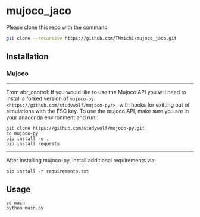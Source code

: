 # mujoco_jaco

Please clone this repo with the command
```bash
git clone --recursive https://github.com/TMmichi/mujoco_jaco.git
```
## Installation
### Mujoco
------
From abr_control:
If you would like to use the Mujoco API you will need to install a
forked version of `mujoco-py <https://github.com/studywolf/mujoco-py/>`_ with hooks for
exitting out of simulations with the ESC key. To use the mujoco API, make sure you are
in your anaconda environment and run::
```
git clone https://github.com/studywolf/mujoco-py.git
cd mujoco-py
pip install -e .
pip install requests
```
------
After installing mujoco-py, install additional requirements via:
```
pip install -r requirements.txt
```

## Usage
```
cd main
python main.py
```